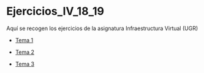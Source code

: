 # Ejercicios_IV_18_19
Aquí se recogen los ejercicios de la asignatura Infraestructura
  Virtual (UGR)

* [Tema 1](https://github.com/jojelupipa/Ejercicios_IV_18_19/blob/master/Relaciones%20de%20ejercicios/Tema%201.md)

* [Tema 2](https://github.com/jojelupipa/Ejercicios_IV_18_19/blob/master/Relaciones%20de%20ejercicios/Tema%202.md)

* [Tema 3](https://github.com/jojelupipa/Ejercicios_IV_18_19/blob/master/Relaciones%20de%20ejercicios/Tema%203.md)
